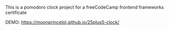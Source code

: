 This is a pomodoro clock project for a freeCodeCamp frontend frameworks certificate

DEMO: https://moonprincelol.github.io/25plus5-clock/

